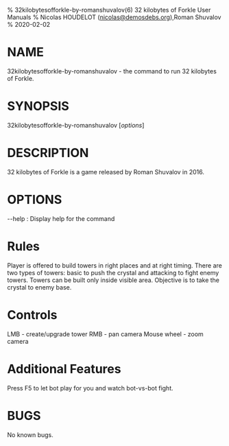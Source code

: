 % 32kilobytesofforkle-by-romanshuvalov(6) 32 kilobytes of Forkle User Manuals
% Nicolas HOUDELOT (nicolas@demosdebs.org),Roman Shuvalov
% 2020-02-02

# NAME
32kilobytesofforkle-by-romanshuvalov - the command to run 32 kilobytes of Forkle.

# SYNOPSIS
32kilobytesofforkle-by-romanshuvalov [*options*]

# DESCRIPTION
32 kilobytes of Forkle is a game released by Roman Shuvalov in 2016.

# OPTIONS
\--help
:   Display help for the command

# Rules
Player is offered to build towers in right places and at right timing. There are two types of towers: basic to push the crystal and attacking to fight enemy towers. Towers can be built only inside visible area. Objective is to take the crystal to enemy base. 

# Controls
LMB - create/upgrade tower
RMB - pan camera
Mouse wheel - zoom camera

# Additional Features
Press F5 to let bot play for you and watch bot-vs-bot fight. 

# BUGS
No known bugs.
